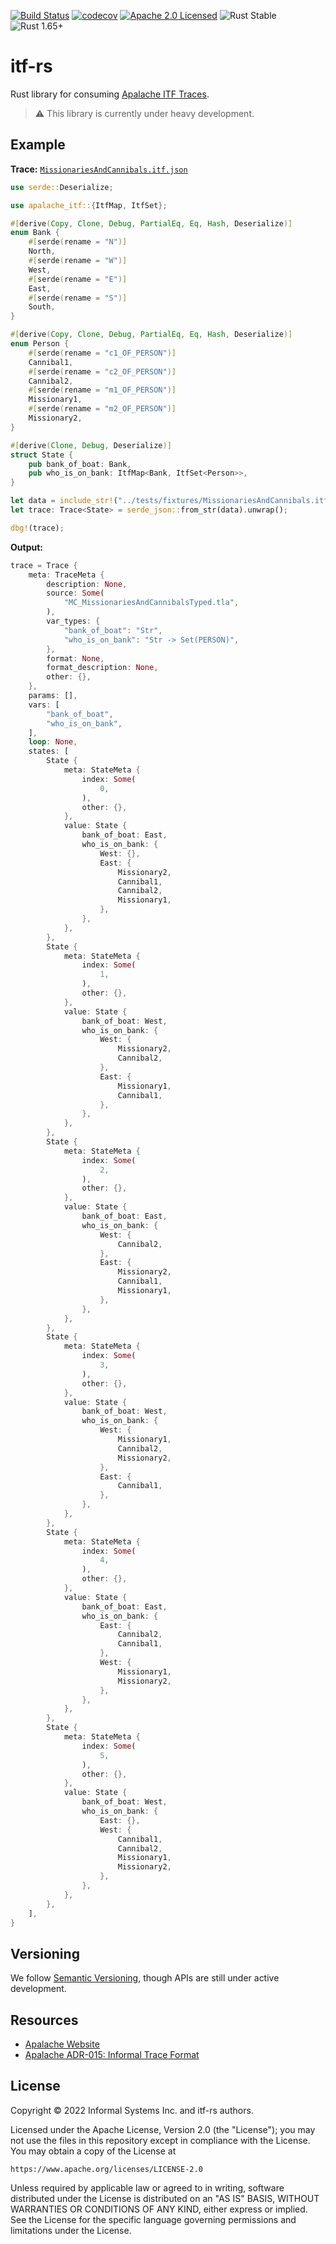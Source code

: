 
[![Build Status][build-image]][build-link]
[![codecov][codecov-image]][codecov-link]
[![Apache 2.0 Licensed][license-image]][license-link]
![Rust Stable][rustc-image]
![Rust 1.65+][rustc-version]

# itf-rs

Rust library for consuming [Apalache ITF Traces][itf-adr].

> ⚠️  This library is currently under heavy development.

## Example

**Trace:** [`MissionariesAndCannibals.itf.json`](./apalache-itf/tests/fixtures/MissionariesAndCannibals.itf.json)

```rust
use serde::Deserialize;

use apalache_itf::{ItfMap, ItfSet};

#[derive(Copy, Clone, Debug, PartialEq, Eq, Hash, Deserialize)]
enum Bank {
    #[serde(rename = "N")]
    North,
    #[serde(rename = "W")]
    West,
    #[serde(rename = "E")]
    East,
    #[serde(rename = "S")]
    South,
}

#[derive(Copy, Clone, Debug, PartialEq, Eq, Hash, Deserialize)]
enum Person {
    #[serde(rename = "c1_OF_PERSON")]
    Cannibal1,
    #[serde(rename = "c2_OF_PERSON")]
    Cannibal2,
    #[serde(rename = "m1_OF_PERSON")]
    Missionary1,
    #[serde(rename = "m2_OF_PERSON")]
    Missionary2,
}

#[derive(Clone, Debug, Deserialize)]
struct State {
    pub bank_of_boat: Bank,
    pub who_is_on_bank: ItfMap<Bank, ItfSet<Person>>,
}

let data = include_str!("../tests/fixtures/MissionariesAndCannibals.itf.json");
let trace: Trace<State> = serde_json::from_str(data).unwrap();

dbg!(trace);
```

**Output:**

```rust
trace = Trace {
    meta: TraceMeta {
        description: None,
        source: Some(
            "MC_MissionariesAndCannibalsTyped.tla",
        ),
        var_types: {
            "bank_of_boat": "Str",
            "who_is_on_bank": "Str -> Set(PERSON)",
        },
        format: None,
        format_description: None,
        other: {},
    },
    params: [],
    vars: [
        "bank_of_boat",
        "who_is_on_bank",
    ],
    loop: None,
    states: [
        State {
            meta: StateMeta {
                index: Some(
                    0,
                ),
                other: {},
            },
            value: State {
                bank_of_boat: East,
                who_is_on_bank: {
                    West: {},
                    East: {
                        Missionary2,
                        Cannibal1,
                        Cannibal2,
                        Missionary1,
                    },
                },
            },
        },
        State {
            meta: StateMeta {
                index: Some(
                    1,
                ),
                other: {},
            },
            value: State {
                bank_of_boat: West,
                who_is_on_bank: {
                    West: {
                        Missionary2,
                        Cannibal2,
                    },
                    East: {
                        Missionary1,
                        Cannibal1,
                    },
                },
            },
        },
        State {
            meta: StateMeta {
                index: Some(
                    2,
                ),
                other: {},
            },
            value: State {
                bank_of_boat: East,
                who_is_on_bank: {
                    West: {
                        Cannibal2,
                    },
                    East: {
                        Missionary2,
                        Cannibal1,
                        Missionary1,
                    },
                },
            },
        },
        State {
            meta: StateMeta {
                index: Some(
                    3,
                ),
                other: {},
            },
            value: State {
                bank_of_boat: West,
                who_is_on_bank: {
                    West: {
                        Missionary1,
                        Cannibal2,
                        Missionary2,
                    },
                    East: {
                        Cannibal1,
                    },
                },
            },
        },
        State {
            meta: StateMeta {
                index: Some(
                    4,
                ),
                other: {},
            },
            value: State {
                bank_of_boat: East,
                who_is_on_bank: {
                    East: {
                        Cannibal2,
                        Cannibal1,
                    },
                    West: {
                        Missionary1,
                        Missionary2,
                    },
                },
            },
        },
        State {
            meta: StateMeta {
                index: Some(
                    5,
                ),
                other: {},
            },
            value: State {
                bank_of_boat: West,
                who_is_on_bank: {
                    East: {},
                    West: {
                        Cannibal1,
                        Cannibal2,
                        Missionary1,
                        Missionary2,
                    },
                },
            },
        },
    ],
}
```

## Versioning

We follow [Semantic Versioning](https://semver.org), though APIs are still under active development.

## Resources

- [Apalache Website][apalache]
- [Apalache ADR-015: Informal Trace Format][itf-adr]

## License

Copyright © 2022 Informal Systems Inc. and itf-rs authors.

Licensed under the Apache License, Version 2.0 (the "License"); you may not use the files in this repository except in compliance with the License. You may obtain a copy of the License at

    https://www.apache.org/licenses/LICENSE-2.0

Unless required by applicable law or agreed to in writing, software distributed under the License is distributed on an "AS IS" BASIS, WITHOUT WARRANTIES OR CONDITIONS OF ANY KIND, either express or implied. See the License for the specific language governing permissions and limitations under the License.

[apalache]: http://apalache.informal.systems
[itf-adr]: https://apalache.informal.systems/docs/adr/015adr-trace.html

[build-image]: https://github.com/informalsystems/itf-rs/workflows/Rust/badge.svg
[build-link]: https://github.com/informalsystems/itf-rs/actions?query=workflow%3ARust
[codecov-image]: https://codecov.io/github/informalsystems/itf-rs/branch/main/graph/badge.svg?token=6LFLG9ILD1
[codecov-link]: https://codecov.io/github/informalsystems/itf-rs
[license-image]: https://img.shields.io/badge/license-Apache_2.0-blue.svg
[license-link]: https://github.com/informalsystems/itf-rs/blob/master/LICENSE
[rustc-image]: https://img.shields.io/badge/rustc-stable-blue.svg
[rustc-version]: https://img.shields.io/badge/rustc-1.65+-blue.svg

